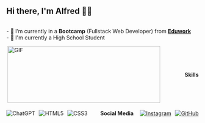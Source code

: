 ## Hi there, I'm Alfred 🚀🚀

<div style="display: flex; flex-wrap: wrap; align-items: center; justify-content: space-between;">
  <div style="flex: 1; min-width: 250px;">
    <p>
      - 🌱 I’m currently in a <b>Bootcamp</b> (Fullstack Web Developer) from <b><a href="https://eduwork.id" target="_blank">Eduwork</a></b><br>
      - 📖 I'm currently a High School Student
    </p>
  </div>
<img align="right" height="150" width="400" alt="GIF" src="gif/acheron.gif"/>

---

#### Skills

<div style="display: flex; flex-wrap: wrap; gap: 10px;">
  <img src="https://img.shields.io/badge/ChatGPT-74aa9c?style=for-the-badge&logo=openai&logoColor=white" alt="ChatGPT"/>
  <img src="https://img.shields.io/badge/HTML5-E34F26?style=for-the-badge&logo=html5&logoColor=white" alt="HTML5"/>
  <img src="https://img.shields.io/badge/CSS3-1572B6?style=for-the-badge&logo=css3&logoColor=white" alt="CSS3"/>
</div>

---

#### Social Media

<div style="display: flex; flex-wrap: wrap; gap: 10px;">
  <a href="https://www.instagram.com/frediioo">
    <img src="https://img.shields.io/badge/Instagram-E4405F?style=for-the-badge&logo=instagram&logoColor=white" alt="Instagram"/>
  </a>
  <a href="https://github.com/Zhyizhouu">
    <img src="https://img.shields.io/badge/GitHub-100000?style=for-the-badge&logo=github&logoColor=white" alt="GitHub"/>
  </a>
</div>

